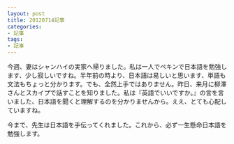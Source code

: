 ```yaml
---
layout: post
title: 20120714記事
categories:
- 記事
tags:
- 記事
---
```


今週、妻はシャンハイの実家へ帰りました。私は一人でペキンで日本語を勉強します、少し寂しいですね。半年前の時より、日本語は易しいと思います、単語も文法もちょっと分かります。でも、全然上手ではありません。昨日、来月に柳澤さんとスカイプで話すことを知りました。私は『英語でいいですか。』の言を言いました、日本語を聞くと理解するのを分かりませんから。ええ、とても心配していますね。

今まで、先生は日本語を手伝ってくれました。これから、必ず一生懸命日本語を勉強します。